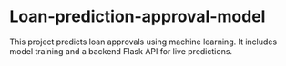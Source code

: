 # Loan-prediction-approval-model
  This project predicts loan approvals using machine learning.  It includes model training and a backend Flask API for live predictions.
